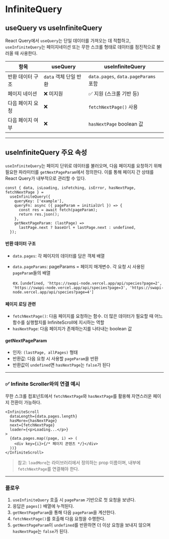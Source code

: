 # InfiniteQuery

## useQuery vs useInfiniteQuery

React Query에서 `useQuery`는 단일 데이터를 가져오는 데 적합하고,
`useInfiniteQuery`는 페이지네이션 또는 무한 스크롤 형태로 데이터를 점진적으로 불러올 때 사용한다.

| 항목             | useQuery              | useInfiniteQuery                     |
| ---------------- | --------------------- | ------------------------------------ |
| 반환 데이터 구조 | `data` 객체 단일 반환 | `data.pages`, `data.pageParams` 포함 |
| 페이지 네이션    | ❌ 미지원             | ✅ 지원 (스크롤 기반 등)             |
| 다음 페이지 요청 | ❌                    | `fetchNextPage()` 사용               |
| 다음 페이지 여부 | ❌                    | `hasNextPage` boolean 값             |

---

## useInfiniteQuery 주요 속성

`useInfiniteQuery`는 페이지 단위로 데이터를 불러오며, 다음 페이지를 요청하기 위해 필요한 파라미터를 `getNextPageParam`에서 정의한다. 이를 통해 페이지 간 상태를 React Query가 내부적으로 관리할 수 있다.

```tsx
const { data, isLoading, isFetching, isError, hasNextPage, fetchNextPage } =
  useInfiniteQuery({
    queryKey: ['example'],
    queryFn: async ({ pageParam = initialUrl }) => {
      const res = await fetch(pageParam);
      return res.json();
    },
    getNextPageParam: (lastPage) =>
      lastPage.next ? baseUrl + lastPage.next : undefined,
  });
```

#### 반환 데이터 구조

- `data.pages`: 각 페이지의 데이터를 담은 객체 배열
- `data.pageParams`: pageParams = 페이지 매개변수. 각 요청 시 사용된 `pageParam`들의 배열

  ex. `[undefined, 'https://swapi-node.vercel.app/api/species?page=2', 'https://swapi-node.vercel.app/api/species?page=3', 'https://swapi-node.vercel.app/api/species?page=4']`

#### 페이지 로딩 관련

- `fetchNextPage()`: 다음 페이지를 요청하는 함수. 더 많은 데이터가 필요할 때 어느 함수를 실행할지를 InfiniteScroll에 지시하는 역할
- `hasNextPage`: 다음 페이지가 존재하는지를 나타내는 boolean 값

#### getNextPageParam

- 인자: `(lastPage, allPages)` 형태
- 반환값: 다음 요청 시 사용할 `pageParam`을 반환
- 반환값이 `undefined`면 `hasNextPage`는 `false`가 된다

---

### ✅ Infinite Scroller와의 연결 예시

무한 스크롤 컴포넌트에서 `fetchNextPage`와 `hasNextPage`를 활용해 자연스러운 페이지 전환이 가능하다.

```tsx
<InfiniteScroll
  dataLength={data.pages.length}
  hasMore={hasNextPage}
  next={fetchNextPage}
  loader={<p>Loading...</p>}
>
  {data.pages.map((page, i) => (
    <div key={i}>{/* 페이지 콘텐츠 */}</div>
  ))}
</InfiniteScroll>
```

> 참고: `loadMore`는 라이브러리에서 정의하는 prop 이름이며, 내부에 `fetchNextPage`를 연결해야 한다.

---

### 플로우

1. `useInfiniteQuery` 호출 시 `pageParam` 기반으로 첫 요청을 보낸다.
2. 응답은 `pages[]` 배열에 누적된다.
3. `getNextPageParam`을 통해 다음 `pageParam`을 계산한다.
4. `fetchNextPage()`를 호출해 다음 요청을 수행한다.
5. `getNextPageParam`이 `undefined`를 반환하면 더 이상 요청을 보내지 않으며 `hasNextPage`는 `false`가 된다.
